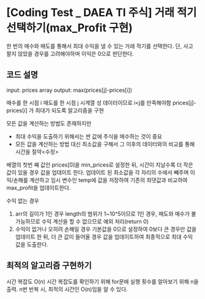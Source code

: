 # [Coding Test _ DAEA TI  주식] 거래 적기 선택하기(max_Profit 구현)
한 번의 매수와 매도를 통해서 최대 수익을 낼 수 있는 거래 적기를 선택한다.
단, 사고 팔지 않았을 경우를 고려해야하며 이익은 0으로 판단한다.

## 코드 설명
input: prices array
output: max(prices[j]-prices[i]) 

매수를 한 시점 i
매도를 한 시점 j 
시계열 성 데이터이므로 i<j를 만족해야함
prices[j]-prices[i] 가 최대가 되도록 알고리즘을 구현

모든 값을 계산하는 방법도 존재하지만 
* 최대 수익을 도출하기 위해서는 싼 값에 주식을 매수하는 것이 중요
* 모든 값을 계산하는 방법 대신 최소값을 구해서 그 이후의 데이터와의 비교를 통해 시간을 절약<수정>

배열의 첫번 째 값인 prices[0]을 min_prices로 설정한 뒤, 시간이 지날수록 더 작은 값이 있을 경우 값을 업데이트 한다.
업데이트 된 최소값을 각 자리의 수에서 빼주며 이익/손해를 계산하고 임시 변수인 temp에 값을 저장하여 기존의 최댓값과 비교하여 max_profit을 업데이트한다. 


수익 없는 경우 
1) arr의 길이가 1인 경우
   length의 범위가 1~10^5이므로 1인 경우, 매도와 매수가 불가능하므로 수익 계산을 할 수 없으므로 예외 처리(return 0)
2) 수익이 없거나 오히려 손해일 경우
   기본값을 0으로 설정하여 0보다 큰 경우만 값을 업데이트 한 뒤, 더 큰 값이 들어올 경우 값을 업데이트하여 최종적으로 최대 수익 값을 도출한다. 



## 최적의 알고리즘 구현하기

시간 복잡도 O(n)
시간 복잡도를 확인하기 위해 for문에 실행 횟수를 알아보기 위해 n을 출력.
n번 반복 시, 최적의 시간인 O(n)임을 알 수 있다. 

